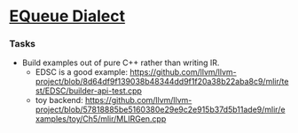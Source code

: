 # [EQueue Dialect](https://github.com/stephenneuendorffer/event_queue)

### Tasks

- Build examples out of pure C++ rather than writing IR.
  - EDSC is a good example: https://github.com/llvm/llvm-project/blob/8d64df9f139038b48344dd9f1f20a38b22aba8c9/mlir/test/EDSC/builder-api-test.cpp
  - toy backend: https://github.com/llvm/llvm-project/blob/57818885be5160380e29e9c2e915b37d5b11ade9/mlir/examples/toy/Ch5/mlir/MLIRGen.cpp

